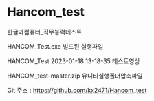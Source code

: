 # Hancom_test
한글과컴퓨터_직무능력테스트

HANCOM_Test.exe 빌드된 실행파일

HANCOM_Test 2023-01-18 13-18-35 테스트영상

HANCOM_test-master.zip 유니티실행폴더압축파일


Git 주소 : https://github.com/kx2471/Hancom_test
